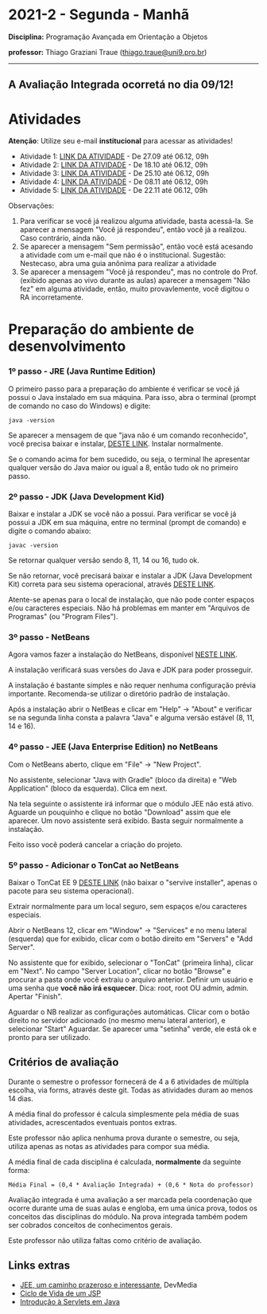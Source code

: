 # 2021-2 - Segunda - Manhã

**Disciplina:** Programação Avançada em Orientação a Objetos

**professor:** Thiago Graziani Traue (thiago.traue@uni9.pro.br)

***

## A Avaliação Integrada ocorretá no dia 09/12!


# Atividades

**Atenção**: Utilize seu e-mail **institucional** para acessar as atividades!


 - Atividade 1: [LINK DA ATIVIDADE](https://forms.gle/BK5NLCsqGsPk5gRS8) - De 27.09 até 06.12, 09h
 - Atividade 2: [LINK DA ATIVIDADE](https://forms.gle/v8SXQMMP9pJZAeKf9) - De 18.10 até 06.12, 09h
 - Atividade 3: [LINK DA ATIVIDADE](https://forms.gle/3RkZdNBe8WJVBKuPA) - De 25.10 até 06.12, 09h
 - Atividade 4: [LINK DA ATIVIDADE](https://forms.gle/75xLwr32uE8RuB496) - De 08.11 até 06.12, 09h
 - Atividade 5: [LINK DA ATIVIDADE](https://forms.gle/3Bdvbo6FXR3gs9Rx7) - De 22.11 até 06.12, 09h

Observações:

 1. Para verificar se você já realizou alguma atividade, basta acessá-la. Se aparecer a mensagem "Você já respondeu", então você já a realizou. Caso contrário, ainda não. 
 2. Se aparecer a mensagem "Sem permissão", então você está acesando a atividade com um e-mail que não é o institucional. Sugestão: Nestecaso, abra uma guia anônima para realizar a atividade
 3. Se aparecer a mensagem "Você já respondeu", mas no controle do Prof. (exibido apenas ao vivo durante as aulas) aparecer a mensagem "Não fez" em alguma atividade, então, muito provavlemente, você digitou o RA incorretamente.
 

# Preparação do ambiente de desenvolvimento


### 1º passo - JRE (Java Runtime Edition)

O primeiro passo para a preparação do ambiente é verificar se você já possui o Java instalado em sua máquina. Para isso, abra o terminal (prompt de comando no caso do Windows) e digite:

```
java -version
```

Se aparecer a mensagem de que "java não é um comando reconhecido", você precisa baixar e instalar, [DESTE LINK](https://www.java.com/pt-BR/download/ie_manual.jsp?locale=pt_BR). Instalar normalmente.

Se o comando acima for bem sucedido, ou seja, o terminal lhe apresentar qualquer versão do Java maior ou igual a 8, então tudo ok no primeiro passo.


### 2º passo - JDK (Java Development Kid)

Baixar e instalar a JDK se você não a possui. Para verificar se você já possui a JDK em sua máquina, entre no terminal (prompt de comando) e digite o comando abaixo:

```
javac -version
```

Se retornar qualquer versão sendo 8, 11, 14 ou 16, tudo ok.

Se não retornar, você precisará baixar e instalar a JDK (Java Development Kit) correta para seu sistema operacional, através [DESTE LINK](https://www.oracle.com/java/technologies/javase-jdk16-downloads.html).

Atente-se apenas para o local de instalação, que não pode conter espaços e/ou caracteres especiais. Não há problemas em manter em "Arquivos de Programas" (ou "Program Files").


### 3º passo - NetBeans

Agora vamos fazer a instalação do NetBeans, disponível [NESTE LINK](https://netbeans.apache.org/download/index.html).

A instalação verificará suas versões do Java e JDK para poder prosseguir.

A instalação é bastante simples e não requer nenhuma configuração prévia importante. Recomenda-se utilizar o diretório padrão de instalação.

Após a instalação abrir o NetBeas e clicar em "Help" -> "About" e verificar se na segunda linha consta a palavra "Java" e alguma versão estável (8, 11, 14 e 16).


### 4º passo - JEE (Java Enterprise Edition) no NetBeans

Com o NetBeans aberto, clique em "File" -> "New Project".

No assistente, selecionar "Java with Gradle" (bloco da direita) e "Web Application" (bloco da esquerda). Clica em next.

Na tela seguinte o assistente irá informar que o módulo JEE não está ativo. Aguarde un pouquinho e clique no botão "Download" assim que ele aparecer. Um novo assistente será exibido. Basta seguir normalmente a instalação.

Feito isso você poderá cancelar a criação do projeto.


### 5º passo - Adicionar o TonCat ao NetBeans

Baixar o TonCat EE 9 [DESTE LINK](https://tomcat.apache.org/download-90.cgi) (não baixar o "servive installer", apenas o pacote para seu sistema operacional).

Extrair normalmente para um local seguro, sem espaços e/ou caracteres especiais. 

Abrir o NetBeans 12, clicar em "Window" -> "Services" e no menu lateral (esquerda) que for exibido, clicar com o botão direito em "Servers" e "Add Server".

No assistente que for exibido, selecionar o "TonCat" (primeira linha), clicar em "Next". No campo "Server Location", clicar no botão "Browse" e procurar a pasta onde você extraiu o arquivo anterior. Definir um usuário e uma senha que **você não irá esquecer**. Dica: root, root OU admin, admin. Apertar "Finish".

Aguardar o NB realizar as configurações automáticas. Clicar com o botão direito no servidor adicionado (no mesmo menu lateral anterior), e selecionar "Start" Aguardar. Se aparecer uma "setinha" verde, ele está ok e pronto para ser utilizado.


## Critérios de avaliação

Durante o semestre o professor fornecerá de 4 a 6 atividades de múltipla escolha, via forms, através deste git. Todas as atividades duram ao menos 14 dias.

A média final do professor é calcula simplesmente pela média de suas atividades, acrescentados eventuais pontos extras.

Este professor não aplica nenhuma prova durante o semestre, ou seja, utiliza apenas as notas as atividades para compor sua média.

A média final de cada disciplina é calculada, **normalmente** da seguinte forma:

```
Média Final = (0,4 * Avaliação Integrada) + (0,6 * Nota do professor)
```

Avaliação integrada é uma avaliação a ser marcada pela coordenação que ocorre durante uma de suas aulas e engloba, em uma única prova, todos os conceitos das disciplinas do módulo. Na prova integrada também podem ser cobrados conceitos de conhecimentos gerais.

Este professor não utiliza faltas como critério de avaliação.



## Links extras

 - [JEE, um caminho prazeroso e interessante](https://www.devmedia.com.br/jee-um-caminho-prazeroso-e-interessante/3747), DevMedia
 - [Ciclo de Vida de um JSP](https://materialpublic.imd.ufrn.br/curso/disciplina/3/46/5/4)
 - [Introdução à Servlets em Java](https://www.devmedia.com.br/introducao-a-servlets-em-java/25285)